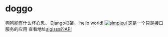 # doggo
狗狗能有什么坏心思。
Django框架。
hello world!
[![simpleui](https://img.shields.io/badge/developing%20with-Simpleui-2077ff.svg)](https://github.com/newpanjing/simpleui)
这是一个只是接口服务的应用
查看地址[aigisss的API](https://api.aigisss.com/admin)
